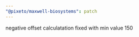 ```yaml
---
"@pixeto/maxwell-biosystems": patch
---
```


negative offset calculatation fixed with min value 150
